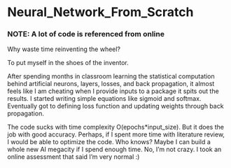 # Neural_Network_From_Scratch
### NOTE: A lot of code is referenced from online
Why waste time reinventing the wheel?

To put myself in the shoes of the inventor. 

After spending months in classroom learning the statistical computation behind artificial neurons, layers, losses, and back propagation, it almost feels like I am cheating when I provide inputs to a package it spits out the results. I started writing simple equations like sigmoid and softmax. Eventually got to defining loss function and updating weights through back propagation.

The code sucks with time complexity O(epochs*input_size). But it does the job with good accuracy. Perhaps, if I spent more time with literature review, I would be able to optimize the code. Who knows? Maybe I can build a whole new AI megacity if I spend enough time. No, I’m not crazy. I took an online assessment that said I’m very normal :)
